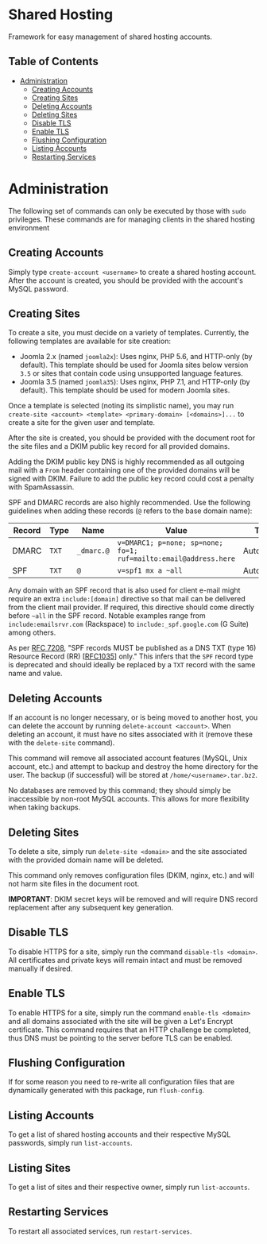 # Shared Hosting
Framework for easy management of shared hosting accounts.

## Table of Contents

* [Administration](#administration)
  * [Creating Accounts](#creating-accounts)
  * [Creating Sites](#creating-sites)
  * [Deleting Accounts](#deleting-accounts)
  * [Deleting Sites](#deleting-sites)
  * [Disable TLS](#disable-tls)
  * [Enable TLS](#enable-tls)
  * [Flushing Configuration](#flushing-configuration)
  * [Listing Accounts](#listing-accounts)
  * [Restarting Services](#restarting-services)

# Administration

The following set of commands can only be executed by those with `sudo`
privileges. These commands are for managing clients in the shared hosting
environment

## Creating Accounts

Simply type `create-account <username>` to create a shared hosting account.
After the account is created, you should be provided with the account's MySQL
password.

## Creating Sites

To create a site, you must decide on a variety of templates. Currently, the
following templates are available for site creation:

* Joomla 2.x (named `joomla2x`): Uses nginx, PHP 5.6, and HTTP-only (by
  default). This template should be used for Joomla sites below version `3.5` or
  sites that contain code using unsupported language features.
* Joomla 3.5 (named `joomla35`): Uses nginx, PHP 7.1, and HTTP-only (by
  default). This template should be used for modern Joomla sites.

Once a template is selected (noting its simplistic name), you may run
`create-site <account> <template> <primary-domain> [<domains>]...` to create a
site for the given user and template.

After the site is created, you should be provided with the document root for the
site files and a DKIM public key record for all provided domains.

Adding the DKIM public key DNS is highly recommended as all outgoing mail with a
`From` header containing one of the provided domains will be signed with DKIM.
Failure to add the public key record could cost a penalty with SpamAssassin.

SPF and DMARC records are also highly recommended. Use the following guidelines
when adding these records (`@` refers to the base domain name):

| Record | Type  | Name       | Value                                                            | TTL       |
|--------|-------|------------|------------------------------------------------------------------|-----------|
| DMARC  | `TXT` | `_dmarc.@` | `v=DMARC1; p=none; sp=none; fo=1; ruf=mailto:email@address.here` | Automatic |
| SPF    | `TXT` | `@`        | `v=spf1 mx a ~all`                                               | Automatic |

Any domain with an SPF record that is also used for client e-mail might require
an extra `include:[domain]` directive so that mail can be delivered from the
client mail provider. If required, this directive should come directly before
`~all` in the SPF record. Notable examples range from `include:emailsrvr.com`
(Rackspace) to `include:_spf.google.com` (G Suite) among others.

As per [RFC 7208](https://tools.ietf.org/html/rfc7208#section-3.1), "SPF records
MUST be published as a DNS TXT (type 16) Resource Record (RR)
[[RFC1035](https://tools.ietf.org/html/rfc1035)] only." This infers that the
`SPF` record type is deprecated and should ideally be replaced by a `TXT` record
with the same name and value.

## Deleting Accounts

If an account is no longer necessary, or is being moved to another host, you can
delete the account by running `delete-account <account>`. When deleting an
account, it must have no sites associated with it (remove these with the
`delete-site` command).

This command will remove all associated account features (MySQL, Unix account, 
etc.) and attempt to backup and destroy the home directory for the user. The 
backup (if successful) will be stored at `/home/<username>.tar.bz2`.

No databases are removed by this command; they should simply be inaccessible by
non-root MySQL accounts. This allows for more flexibility when taking backups.

## Deleting Sites

To delete a site, simply run `delete-site <domain>` and the site associated with
the provided domain name will be deleted.

This command only removes configuration files (DKIM, nginx, etc.) and will not
harm site files in the document root.

**IMPORTANT**: DKIM secret keys will be removed and will require DNS record
replacement after any subsequent key generation.

## Disable TLS

To disable HTTPS for a site, simply run the command `disable-tls <domain>`. All
certificates and private keys will remain intact and must be removed manually if
desired.

## Enable TLS

To enable HTTPS for a site, simply run the command `enable-tls <domain>` and all
domains associated with the site will be given a Let's Encrypt certificate. This
command requires that an HTTP challenge be completed, thus DNS must be pointing
to the server before TLS can be enabled.

## Flushing Configuration

If for some reason you need to re-write all configuration files that are
dynamically generated with this package, run `flush-config`.

## Listing Accounts

To get a list of shared hosting accounts and their respective MySQL passwords,
simply run `list-accounts`.

## Listing Sites

To get a list of sites and their respective owner, simply run `list-accounts`.

## Restarting Services

To restart all associated services, run `restart-services`.
